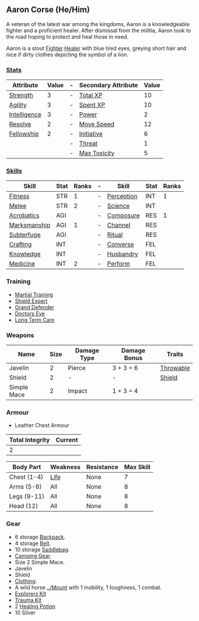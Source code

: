 ## Aaron Corse (He/Him)
A veteran of the latest war among the kingdoms, Aaron is a knowledgeable fighter and a proficient healer. After dismissal from the militia, Aaron took to the road hoping to protect and heal those in need.

Aaron is a stout [Fighter](../Classes#Fighter) [Healer](../Classes#Healer) with blue tired eyes, greying short hair and nice if dirty clothes depicting the symbol of a lion.

### [Stats](../Stats)

| Attribute                             | Value | -   | Secondary Attribute                     | Value |
| ------------------------------------- | ----- | --- | --------------------------------------- | ----- |
| [Strength](../Stats#Strength)         | 3     | -   | [Total XP](../Stats#Total%20XP)         | 10    |
| [Agility](../Stats#Agility)           | 3     | -   | [Spent XP](../Stats#Spent%20XP)         | 10    |
| [Intelligence](../Stats#Intelligence) | 3     | -   | [Power](../Stats#Power)                 | 2     |
| [Resolve](../Stats#Resolve)           | 2     | -   | [Move Speed](../Stats#Move%20Speed)     | 12    |
| [Fellowship](../Stats#Fellowship)     | 2     | -   | [Initiative](../Stats#Initiative)       | 6     |
|                                       |       | -   | [Threat](../Stats#Threat)               | 1     |
|                                       |       | -   | [Max Toxicity](../Stats#Max%20Toxicity) | 5     | 


### [Skills](../Skills)

| Skill                        | Stat | Ranks | -   | Skill                     | Stat | Ranks |
| ---------------------------- | ---- | ----- | --- | ------------------------- | ---- | ----- |
| [Fitness](Fitness)           | STR  | 1     | -   | [Perception](Perception)  | INT  | 1     |
| [Melee](Melee)               | STR  | 2     | -   | [Science](Science)        | INT  |       |
| [Acrobatics](Acrobatics)     | AGI  |       | -   | [Composure](Composure)    | RES  | 1     |
| [Marksmanship](Marksmanship) | AGI  | 1     | -   | [Channel](Channel)        | RES  |       |
| [Subterfuge](Subterfuge)     | AGI  |       | -   | [Ritual](Ritual)          | RES  |       |
| [Crafting](Crafting)         | INT  |       | -   | [Converse](../Converse)   | FEL  |       |
| [Knowledge](Knowledge)       | INT  |       | -   | [Husbandry](../Husbandry) | FEL  |       |
| [Medicine](Medicine)         | INT  | 2     | -   | [Perform](../Perform)     | FEL  |       |

### Training
* [Martial Training](../Combat-Training#Martial%20Training)
* [Shield Expert](../Bastion#Shield%20Expert)
* [Grand Defender](../Bastion#Grand%20Defender)
* [Doctors Eye](../Doctor#Doctors%20Eye)
* [Long Term Care](../Doctor#Long%20Term%20Care)

### Weapons

| Name        | Size | Damage Type | Damage Bonus | Traits                                  |
| ----------- | ---- | ----------- | ------------ | --------------------------------------- |
| Javelin     | 2    | Pierce      | 3 + 3 = 6    | [Throwable](../Weapon-Traits#Throwable) |
| Shield      | 2    | -           | -            | [Shield](../Weapon-Traits#Shield)       |
| Simple Mace | 2    | Impact      | 1 + 3 = 4    |                                         |


### Armour
* Leather Chest Armour

| Total Integrity | Current |
| --------------- | ------- |
| 2               |         |

| Body Part    | Weakness               | Resistance | Max Skill |
| ------------ | ---------------------- | ---------- | --------- |
| Chest (1-4)  | [Life](../Combat#Life) | None       | 7         |
| Arms  (5-8)  | All                    | None       | 8         |
| Legs  (9-11) | All                    | None       | 8         |
| Head  (12)   | All                    | None       | 8         | 

### Gear
* 6 storage [Backpack](../Storage#Backpack).
* 4 storage [Belt](../Storage#Belt).
* 10 storage [Saddlebag](../Storage#Saddlebag).
* [Camping Gear](../Example-Gear#Camping%20Gear).
* Size 2 Simple Mace.
* Javelin
* Shield
* [Clothing](../Example-Gear#Clothing).
* A wild horse [../Mount](Mounts) with 1 mobility, 1 toughness, 1 combat.
* [Explorers Kit](../Example-Gear#Explorers%20Kit)
* [Trauma Kit](../Example-Gear#Trauma%20Kit)
* 2 [Healing Potion](../Example-Comestibles#Healing%20Potion)
* 10 Silver
